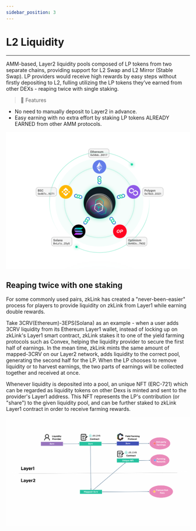 ```yaml
---
sidebar_position: 3
---
```


# L2 Liquidity

---

AMM-based, Layer2 liquidity pools composed of LP tokens from two separate chains, providing support for L2 Swap and L2 Mirror (Stable Swap). LP providers would receive high rewards by easy steps without firstly depositing to L2, fulling utilizing the LP tokens they’ve earned from other DEXs - reaping twice with single staking.


<div className="cancel-md-margin cancel-img">

> **🥇** <span className="highlight">Features</span>
- No need to manually deposit to Layer2 in advance.
- Easy earning with no extra effort by staking LP tokens ALREADY EARNED from other AMM protocols.

</div>

![zkLink Layer2 Network](../../static/img/prooverview.png)

## Reaping twice with one staking

For some commonly used pairs, zkLink has created a "never-been-easier" process for players to provide liquidity on zkLink from Layer1 while earning double rewards.

Take 3CRV(Ethereum)-3EPS(Solana) as an example - when a user adds 3CRV liquidity from its Ethereum Layer1 wallet, instead of locking up on zkLink's Layer1 smart contract, zkLink stakes it to one of the yield farming protocols such as Convex, helping the liquidity provider to secure the first half of earnings. In the mean time, zkLink mints the same amount of mapped-3CRV on our Layer2 network, adds liquidity to the correct pool, generating the second half for the LP. When the LP chooses to remove liquidity or to harvest earnings, the two parts of earnings will be collected together and received at once.

Whenever liquidity is deposited into a pool, an unique NFT (ERC-721) which can be regarded as liquidity tokens on other Dexs is minted and sent to the provider's Layer1 address. This NFT represents the LP's contribution (or "share") to the given liquidity pool, and can be further staked to zkLink Layer1 contract in order to receive farming rewards.

<div className="cancel-md-margin cancel-img">
</div>

![Provide Liquidity](../../static/img/liq-flow1.png)
